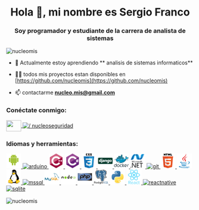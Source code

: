 ### <h1 align = "center"> Hola 👋, mi nombre es Sergio Franco </h1>
<h3 align = "center"> Soy programador y estudiante de la carrera de analista de sistemas </h3>

<p align = "left" > <img src = "https://komarev.com/ghpvc/?username=nucleomis&label=Profile%20views&color=0e75b6&style=flat" alt = "nucleomis" /> </p>

- 🌱 Actualmente estoy aprendiendo ** analisis de sistemas informaticos**

- 👨‍💻 todos mis proyectos estan disponibles en [https://github.com/nucleomis](https://github.com/nucleomis)

- 📫 contactarme **nucleo.mis@gmail.com**

<h3 align = "left"> Conéctate conmigo: </h3>
<p align = "left">
<a href="https://www.linkedin.com/in/sergio-franco-645846134/" target="blank">
  <img align = "center" src= "https://raw.githubusercontent.com/rahuldkjain/github-profile-readme-generator/master/src/images/icons/Social/linked-in-alt.svg"
       height =" 30 "width =" 40 "/> 
</a>
<a href="https://fb.com/nucleoseguridad" target="blank"> <img align = "center" src = "https://raw.githubusercontent.com/rahuldkjain/github-profile-readme-generator/master/src/images/icons/Social/facebook.svg" alt = "/ nucleoseguridad" height = "30" width = "40" /> </a>
</p>

<h3 align = "left">Idiomas y herramientas: </h3>
<p align = "left"> 
  <a href="https://developer.android.com" target="_blank"> 
    <img src = "https://raw.githubusercontent.com/devicons/devicon/master/icons/android/android-original-wordmark.svg"alt =" android "width =" 40 "height =" 40 "/> 
  </a> 
  <a href ="https://www.arduino.cc/" target = "_ blank"> 
    <img src = "https://cdn.worldvectorlogo.com/logos/arduino-1.svg" alt = "arduino" width = "40" height = "40" /> 
  </a> 
  <a href ="https://www.w3schools.com/cpp/" target = "_ blank">
    <img src ="https://raw.githubusercontent.com/devicons/devicon/master/icons/cplusplus/cplusplus-original.svg"alt = "cplusplus" width = "40" height = "40" /> 
  </a> 
  <a href="https://www.w3schools.com/cs/" target="_blank"> 
    <img src = "https://raw.githubusercontent.com/devicons/devicon/master/icons/csharp/csharp-original.svg"alt =" csharp "width =" 40 "height =" 40 "/> 
  </a> 
  <a href = "https://www.w3schools.com/css/" target = "_ blank"> 
    <img src = "https://raw.githubusercontent.com/devicons/devicon/master/icons/css3/css3-original-wordmark.svg"alt =" css3 "width =" 40 "height =" 40 "/> 
  </a> 
  <a href="https://www.djangoproject.com/" target="_blank"> 
    <img src = "https://raw.githubusercontent.com/devicons/devicon/master/icons/django/django-original.svg"alt =" django "width =" 40 "height =" 40 "/> 
  </a> 
  <a href = "https://www.docker.com/" target = "_ blank"> 
    <img src = "https://raw.githubusercontent.com/devicons/devicon/master/icons/docker/docker-original-wordmark.svg"alt =" docker "width =" 40 "height =" 40 "/> 
  </a> 
  <a href="https://dotnet.microsoft.com/" target="_blank"> 
    <img src ="https://raw.githubusercontent.com/devicons/devicon/master/icons/dot-net/dot-net-original-wordmark.svg"alt =" dotnet "width =" 40 "height =" 40 "/> 
  </a> 
  <a href = "https://git-scm.com/" target = "_ blank"> 
    <img src = "https://www.vectorlogo.zone/logos/git-scm/git-scm-icon.svg" alt = "git" width = "40" height = "40" /> 
  </a> 
  <a href="https://www.w3.org/html/" target="_blank"> 
    <img src = "https://raw.githubusercontent.com/devicons/devicon/master/icons/html5/html5-original-wordmark.svg"alt =" html5 "width =" 40 "height =" 40 "/> 
  </a> 
  <a href = "https://www.java.com" target = "_ blank"> 
    <img src = "https://raw.githubusercontent.com/devicons/devicon/master/icons/java/java-original.svg"alt =" java "width =" 40 "height =" 40 "/>
  </a> 
  <a href="https://www.linux.org/" target="_blank"> <img src = "https://raw.githubusercontent.com/devicons/devicon/master/icons/linux/linux-original.svg"alt ="linux "width =" 40 "height =" 40 "/> 
  </a> 
  <a href ="https://www.microsoft.com/en-us/sql-server"target =" _ blank"> 
    <img src ="https://www.svgrepo.com/show/303229/microsoft-sql-server-logo.svg"alt =" mssql "width =" 40 "height =" 40 "/> 
  </a> 
  <a href="https://www.mysql.com/" target="_blank"> 
    <img src ="https://raw.githubusercontent.com/devicons/devicon/master/icons/mysql/mysql-original-wordmark.svg"alt = "mysql" width = "40" height = "40" />       </a> 
  <a href="https://nodejs.org" target="_blank"> 
    <img src = "https://raw.githubusercontent.com/devicons/devicon/master/icons/nodejs/nodejs-original-wordmark.svg"alt =" nodejs "width =" 40 "height =" 40 "/> 
  </a> 
  <a href ="https://www.php.net"target =" _ blank "> 
    <img src ="https://raw.githubusercontent.com/devicons/devicon/master/icons/php/php-original.svg"alt =" php "width =" 40 "height =" 40 "/> 
  </a> 
  <a href="https://www.postgresql.org" target="_blank"> 
    <img src ="https://raw.githubusercontent.com/devicons/devicon/master/icons/postgresql/postgresql-original-wordmark.svg"alt =" postgresql "width =" 40 "height =" 40 "/> 
  </a> 
  <a href ="https://www.python.org"target =" _ blank "> 
    <img src ="https://raw.githubusercontent.com/devicons/devicon/master/icons/python/python-original.svg"alt =" python "width = "40" height = "40" /> 
  </a> 
  <a href="https://reactjs.org/" target="_blank"> 
    <img src = "https://raw.githubusercontent.com/devicons/devicon/master/icons/react/react-original-wordmark.svg"alt =" react "width =" 40 "height =" 40 "/> 
  </a> 
  <a href ="https://reactnative.dev/"target =" _ blank "> 
    <img src ="https://reactnative.dev/img/header_logo.svg"alt =" reactnative "width =" 40 "height =" 40 "/> 
  </a> 
  <a href = "https://www.sqlite.org/" target = "_ blank"> 
    <img src = "https://www.vectorlogo.zone/logos/sqlite/sqlite-icon.svg" alt = "sqlite "width =" 40 "height =" 40 "/> 
  </a> 
</p>
<p> 
  <img align = "center" src = "https://github-readme-stats.vercel.app/api/top-langs?username=nucleomis&show_icons=true&locale=en&layout=compact" alt = "nucleomis" /> </p>
